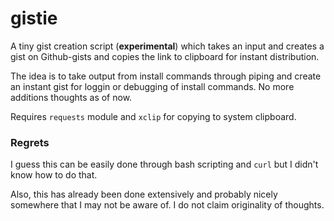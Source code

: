 gistie
======

A tiny gist creation script (**experimental**) which takes an input and creates
a gist on Github-gists and copies the link to clipboard for instant
distribution.

The idea is to take output from install commands through piping and create an
instant gist for loggin or debugging of install commands. No more additions
thoughts as of now.


Requires `requests` module and `xclip` for copying to system clipboard.

### Regrets

I guess this can be easily done through bash scripting and `curl` but I didn't
know how to do that.

Also, this has already been done extensively and probably nicely somewhere that
I may not be aware of. I do not claim originality of thoughts.
